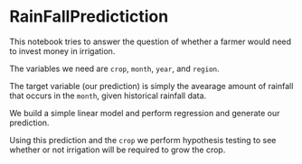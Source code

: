 # RainFallPredictiction

This notebook tries to answer the question of whether a farmer would need to invest money in irrigation.

The variables we need are `crop`, `month`, `year`, and `region`.

The target variable (our prediction) is simply the avearage amount of rainfall that occurs in the `month`, given historical rainfall data.

We build a simple linear model and perform regression and generate our prediction.

Using this prediction and the `crop` we perform hypothesis testing to see whether or not irrigation will be required to grow the crop.
